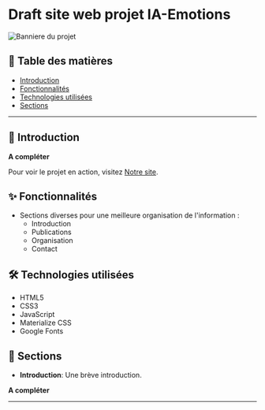 # Draft site web projet IA-Emotions

![Banniere du projet](./rsc/banner.png)

## 📑 Table des matières

- [Introduction](#introduction)
- [Fonctionnalités](#fonctionnalités)
- [Technologies utilisées](#technologies-utilisées)
- [Sections](#sections)

---

## 🎉 Introduction

**A compléter**

Pour voir le projet en action, visitez [Notre site](https://paulrubens.gitlab.io/portfolio/).

## ✨ Fonctionnalités

- Sections diverses pour une meilleure organisation de l'information :
    - Introduction
    - Publications
    - Organisation
    - Contact

## 🛠 Technologies utilisées

- HTML5
- CSS3
- JavaScript
- Materialize CSS
- Google Fonts

## 📁 Sections

- **Introduction**: Une brève introduction.

**A compléter**

---
